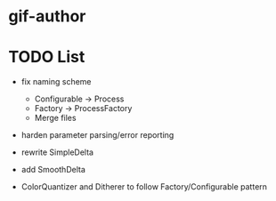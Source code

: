 # gif-author


# TODO List

- fix naming scheme
    - Configurable -> Process
    - Factory -> ProcessFactory
    - Merge files
- harden parameter parsing/error reporting
- rewrite SimpleDelta
- add SmoothDelta

- ColorQuantizer and Ditherer to follow Factory/Configurable pattern



